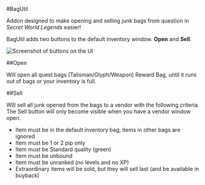 #BagUtil

Addon designed to make opening and selling junk bags from question in *Secret World Legends* easier!

BagUtil adds two buttons to the default inventory window. **Open** and **Sell**.

![Screenshot of buttons on the UI](http://i.imgur.com/UiCswjg.png)

##Open

Will open all quest bags (Talisman/Glyph/Weapon) Reward Bag, until it runs out of bags or your inventory is full.

##Sell

Will sell all junk opened from the bags to a vendor with the following criteria. The Sell button will only become visible when you have a vendor window open.

* Item must be in the default inventory bag, items in other bags are ignored
* Item must be 1 or 2 pip only
* Item must be Standard quality (green)
* Item must be unbound
* Item must be unranked (no levels and no XP)
* Extraordinary items will be sold, but they will sell last (and be available in buyback)

